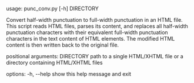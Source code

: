 usage: punc_conv.py [-h] DIRECTORY

Convert half-width punctuation to full-width punctuation in an HTML file. This script
reads HTML files, parses its content, and replaces all half-width punctuation characters
with their equivalent full-width punctuation characters in the text content of HTML
elements. The modified HTML content is then written back to the original file.

positional arguments:
  DIRECTORY   path to a single HTML/XHTML file or a directory containing HTML/XHTML files

options:
  -h, --help  show this help message and exit
